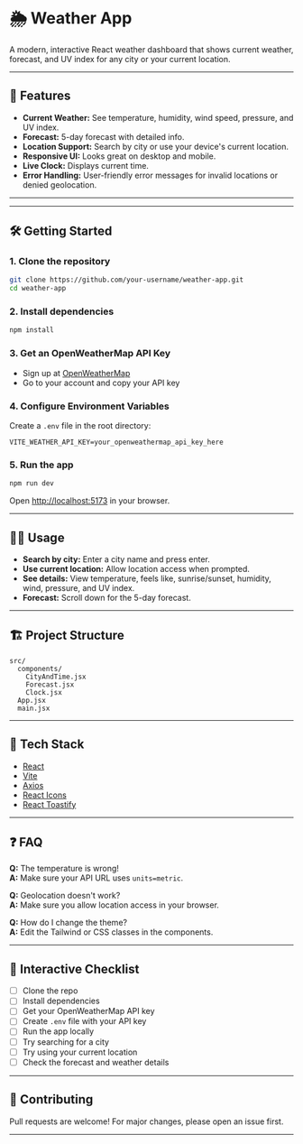 # 🌦️ Weather App

A modern, interactive React weather dashboard that shows current weather, forecast, and UV index for any city or your current location.

---

## 🚀 Features

- **Current Weather:** See temperature, humidity, wind speed, pressure, and UV index.
- **Forecast:** 5-day forecast with detailed info.
- **Location Support:** Search by city or use your device's current location.
- **Responsive UI:** Looks great on desktop and mobile.
- **Live Clock:** Displays current time.
- **Error Handling:** User-friendly error messages for invalid locations or denied geolocation.

---



---

## 🛠️ Getting Started

### 1. **Clone the repository**
```sh
git clone https://github.com/your-username/weather-app.git
cd weather-app
```

### 2. **Install dependencies**
```sh
npm install
```

### 3. **Get an OpenWeatherMap API Key**

- Sign up at [OpenWeatherMap](https://openweathermap.org/api)
- Go to your account and copy your API key

### 4. **Configure Environment Variables**

Create a `.env` file in the root directory:

```
VITE_WEATHER_API_KEY=your_openweathermap_api_key_here
```

### 5. **Run the app**
```sh
npm run dev
```
Open [http://localhost:5173](http://localhost:5173) in your browser.

---

## 🧑‍💻 Usage

- **Search by city:** Enter a city name and press enter.
- **Use current location:** Allow location access when prompted.
- **See details:** View temperature, feels like, sunrise/sunset, humidity, wind, pressure, and UV index.
- **Forecast:** Scroll down for the 5-day forecast.

---

## 🏗️ Project Structure

```
src/
  components/
    CityAndTime.jsx
    Forecast.jsx
    Clock.jsx
  App.jsx
  main.jsx
```

---

## 🧩 Tech Stack

- [React](https://react.dev/)
- [Vite](https://vitejs.dev/)
- [Axios](https://axios-http.com/)
- [React Icons](https://react-icons.github.io/react-icons/)
- [React Toastify](https://fkhadra.github.io/react-toastify/)

---

## ❓ FAQ

**Q:** The temperature is wrong!  
**A:** Make sure your API URL uses `units=metric`.

**Q:** Geolocation doesn't work?  
**A:** Make sure you allow location access in your browser.

**Q:** How do I change the theme?  
**A:** Edit the Tailwind or CSS classes in the components.

---

## 📝 Interactive Checklist

- [ ] Clone the repo
- [ ] Install dependencies
- [ ] Get your OpenWeatherMap API key
- [ ] Create `.env` file with your API key
- [ ] Run the app locally
- [ ] Try searching for a city
- [ ] Try using your current location
- [ ] Check the forecast and weather details

---

## 🤝 Contributing

Pull requests are welcome! For major changes, please open an issue first.

---
